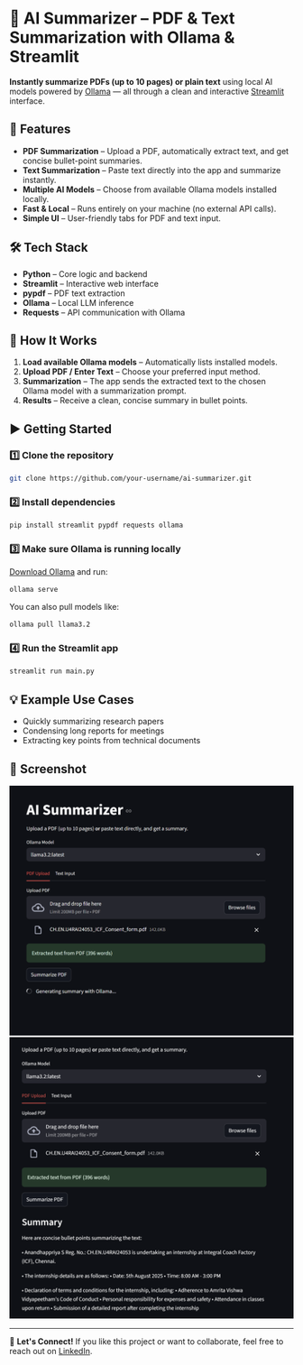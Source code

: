 # 📝 AI Summarizer – PDF & Text Summarization with Ollama & Streamlit

**Instantly summarize PDFs (up to 10 pages) or plain text** using local AI models powered by [Ollama](https://ollama.com/) — all through a clean and interactive [Streamlit](https://streamlit.io/) interface.

## 🚀 Features

* **PDF Summarization** – Upload a PDF, automatically extract text, and get concise bullet-point summaries.
* **Text Summarization** – Paste text directly into the app and summarize instantly.
* **Multiple AI Models** – Choose from available Ollama models installed locally.
* **Fast & Local** – Runs entirely on your machine (no external API calls).
* **Simple UI** – User-friendly tabs for PDF and text input.

## 🛠 Tech Stack

* **Python** – Core logic and backend
* **Streamlit** – Interactive web interface
* **pypdf** – PDF text extraction
* **Ollama** – Local LLM inference
* **Requests** – API communication with Ollama

## 📂 How It Works

1. **Load available Ollama models** – Automatically lists installed models.
2. **Upload PDF / Enter Text** – Choose your preferred input method.
3. **Summarization** – The app sends the extracted text to the chosen Ollama model with a summarization prompt.
4. **Results** – Receive a clean, concise summary in bullet points.

## ▶️ Getting Started

### 1️⃣ Clone the repository

```bash
git clone https://github.com/your-username/ai-summarizer.git
```

### 2️⃣ Install dependencies

```bash
pip install streamlit pypdf requests ollama
```

### 3️⃣ Make sure Ollama is running locally

[Download Ollama](https://ollama.com/download) and run:

```bash
ollama serve
```

You can also pull models like:

```bash
ollama pull llama3.2
```

### 4️⃣ Run the Streamlit app

```bash
streamlit run main.py
```

## 💡 Example Use Cases

* Quickly summarizing research papers
* Condensing long reports for meetings
* Extracting key points from technical documents

## 📸 Screenshot
![Image](https://github.com/Crystal-Flower/AI_Summarizer/blob/main/Screenshot%202025-08-09%20230757.png?raw=true)
![Image](https://github.com/Crystal-Flower/AI_Summarizer/blob/main/Screenshot%202025-08-09%20231041.png?raw=true)

---

💬 **Let's Connect!**
If you like this project or want to collaborate, feel free to reach out on [LinkedIn](https://www.linkedin.com/in/anandhappriya-s-b46697343/).


